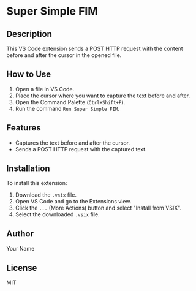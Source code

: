# Super Simple FIM

## Description
This VS Code extension sends a POST HTTP request with the content before and after the cursor in the opened file.

## How to Use
1. Open a file in VS Code.
2. Place the cursor where you want to capture the text before and after.
3. Open the Command Palette (`Ctrl+Shift+P`).
4. Run the command `Run Super Simple FIM`.

## Features
- Captures the text before and after the cursor.
- Sends a POST HTTP request with the captured text.

## Installation
To install this extension:
1. Download the `.vsix` file.
2. Open VS Code and go to the Extensions view.
3. Click the `...` (More Actions) button and select "Install from VSIX".
4. Select the downloaded `.vsix` file.

## Author
Your Name

## License
MIT
